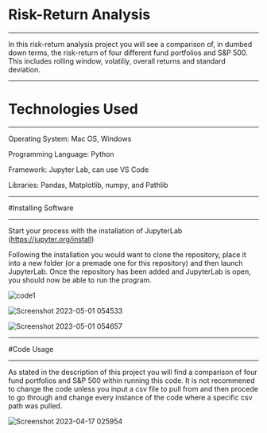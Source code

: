 # Risk-Return Analysis
-----------------------------

In this risk-return analysis project you will see a comparison of, in dumbed down terms, the risk-return of four different fund portfolios and S&P 500. This includes rolling window, volatiliy, overall returns and standard deviation.

-------------------------------------------

# Technologies Used
------------------------------

Operating System: Mac OS, Windows
  
Programming Language: Python
  
Framework: Jupyter Lab, can use VS Code
 
Libraries: Pandas, Matplotlib, numpy, and Pathlib

-------------------------------

#Installing Software

---------------------------------

Start your process with the installation of JupyterLab (https://jupyter.org/install)
 
Following the installation you would want to clone the repository, place it into a new folder (or a premade one for this repository) and then launch JupyterLab. Once   the repository has been added and JupyterLab is open, you should now be able to run the program. 

![code1](https://user-images.githubusercontent.com/127170402/235442180-8cd0779a-ced4-4625-9a83-c3ff1e798af9.png)

![Screenshot 2023-05-01 054533](https://user-images.githubusercontent.com/127170402/235442367-226eff2e-38b3-46e2-899e-8a51142eed7c.png)

![Screenshot 2023-05-01 054657](https://user-images.githubusercontent.com/127170402/235442433-b5da43ba-906a-440a-b6b8-b9fe1017aacd.png)

-------------------------------------

#Code Usage

-----------------------------------

As stated in the description of this project you will find a comparison of four fund portfolios and S&P 500 within running this code. It is not recommened to change the code unless you input a csv file to pull from and then procede to go through and change every instance of the code where a specific csv path was pulled. 

![Screenshot 2023-04-17 025954](https://user-images.githubusercontent.com/127170402/235442830-289b20d3-1f84-4e2c-9975-f807a4fc37e5.png)


